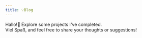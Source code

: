 ```yaml
---
title: 💡Blog
---
```


Hallo!👋 
Explore some projects I've completed.  
Viel Spaß, and feel free to share your thoughts or suggestions!
